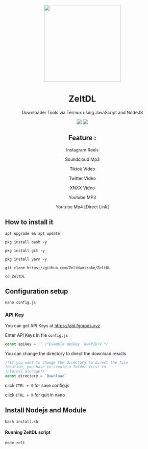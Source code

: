 <div align="center">
  <img src="https://telegra.ph/file/cdc773903a4bc8ede3baa.jpg" width="250">
  
# ZeltDL
Downloader Tools via Termux using JavaScript and NodeJS
<p>
<img src="https://img.shields.io/badge/JAVASCRIPT-F7DF1E?style=for-the-badge&logo=javascript&logoColor=Yellow&labelColor=black">
<img src="https://img.shields.io/badge/NodeJS-339933?style=for-the-badge&logo=node.js&logoColor=Yellow&labelColor=black">
</p>



## Feature :

Instagram Reels

Soundcloud Mp3

Tiktok Video

Twitter Video

XNXX Video

Youtube MP3

Youtube Mp4 [Direct Link]


</div>

## How to install it
`apt upgrade && apt update`

`pkg install bash -y`

`pkg install git -y`

`pkg install yarn -y`


`git clone https://github.com/ZeltNamizake/ZeltDL`

`cd ZeltDL`

## Configuration setup

`nano config.js`

### API Key
You can get API Keys at https://api.fgmods.xyz

Enter API Keys in file  `config.js`
```javascript
const apikey = `` /*Example apikey `6w4P2k7V`*/ 
```

You can change the directory to direct the download results
```javascript
/*If you want to change the directory to direct the file
location, you have to create a folder first in 
Internal Storage*/
const directory = `Download`
```

click `CTRL + S` for save config.js


click `CTRL + X` for quit in nano


## Install Nodejs and Module

`bash install.sh`

#### Running ZeltDL script
`node zelt`
